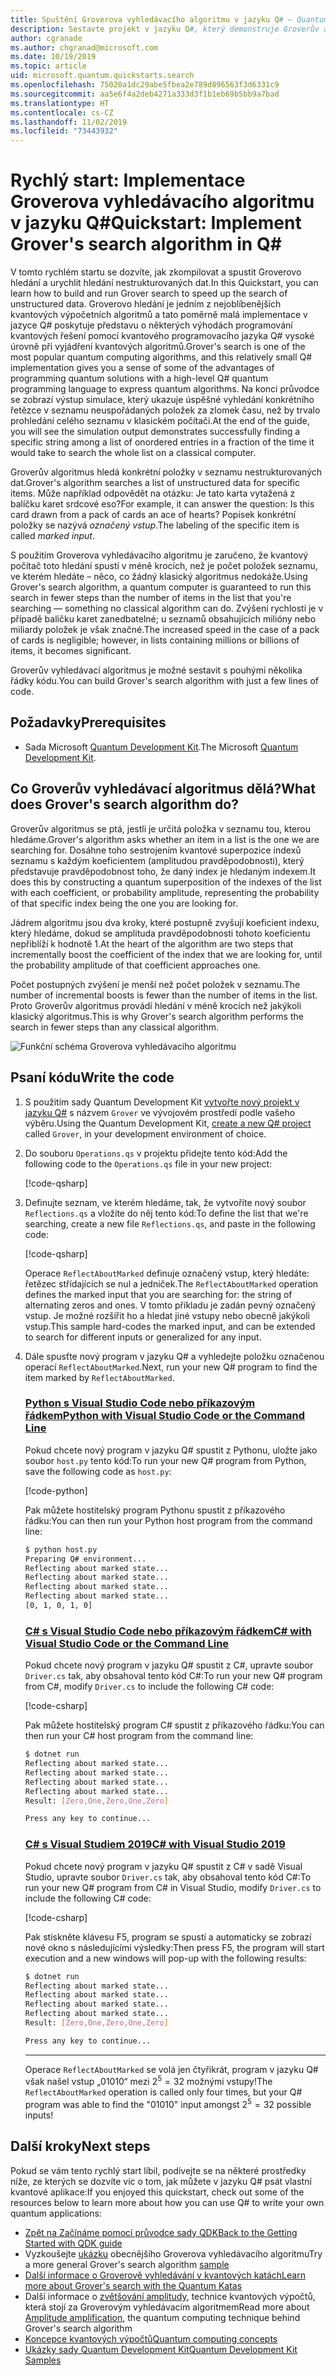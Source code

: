 ```yaml
---
title: Spuštění Groverova vyhledávacího algoritmu v jazyku Q# – Quantum Development Kit
description: Sestavte projekt v jazyku Q#, který demonstruje Groverův algoritmus – jeden z kanonických kvantových algoritmů.
author: cgranade
ms.author: chgranad@microsoft.com
ms.date: 10/19/2019
ms.topic: article
uid: microsoft.quantum.quickstarts.search
ms.openlocfilehash: 75028a1dc29abe5fbea2e789d896563f3d6331c9
ms.sourcegitcommit: aa5e6f4a2deb4271a333d3f1b1eb69b5bb9a7bad
ms.translationtype: HT
ms.contentlocale: cs-CZ
ms.lasthandoff: 11/02/2019
ms.locfileid: "73443932"
---
```

# <a name="quickstart-implement-grovers-search-algorithm-in-q"></a><span data-ttu-id="1c788-103">Rychlý start: Implementace Groverova vyhledávacího algoritmu v jazyku Q#</span><span class="sxs-lookup"><span data-stu-id="1c788-103">Quickstart: Implement Grover's search algorithm in Q#</span></span>

<span data-ttu-id="1c788-104">V tomto rychlém startu se dozvíte, jak zkompilovat a spustit Groverovo hledání a urychlit hledání nestrukturovaných dat.</span><span class="sxs-lookup"><span data-stu-id="1c788-104">In this Quickstart, you can learn how to build and run Grover search to speed up the search of unstructured data.</span></span>  <span data-ttu-id="1c788-105">Groverovo hledání je jedním z nejoblíbenějších kvantových výpočetních algoritmů a tato poměrně malá implementace v jazyce Q# poskytuje představu o některých výhodách programování kvantových řešení pomocí kvantového programovacího jazyka Q# vysoké úrovně při vyjádření kvantových algoritmů.</span><span class="sxs-lookup"><span data-stu-id="1c788-105">Grover's search is one of the most popular quantum computing algorithms, and this relatively small Q# implementation gives you a sense of some of the advantages of programming quantum solutions with a high-level Q# quantum programming language to express quantum algorithms.</span></span>  <span data-ttu-id="1c788-106">Na konci průvodce se zobrazí výstup simulace, který ukazuje úspěšné vyhledání konkrétního řetězce v seznamu neuspořádaných položek za zlomek času, než by trvalo prohledání celého seznamu v klasickém počítači.</span><span class="sxs-lookup"><span data-stu-id="1c788-106">At the end of the guide, you will see the simulation output demonstrates successfully finding a specific string among a list of onordered entries in a fraction of the time it would take to search the whole list on a classical computer.</span></span>

<span data-ttu-id="1c788-107">Groverův algoritmus hledá konkrétní položky v seznamu nestrukturovaných dat.</span><span class="sxs-lookup"><span data-stu-id="1c788-107">Grover's algorithm searches a list of unstructured data for specific items.</span></span> <span data-ttu-id="1c788-108">Může například odpovědět na otázku: Je tato karta vytažená z balíčku karet srdcové eso?</span><span class="sxs-lookup"><span data-stu-id="1c788-108">For example, it can answer the question: Is this card drawn from a pack of cards an ace of hearts?</span></span> <span data-ttu-id="1c788-109">Popisek konkrétní položky se nazývá _označený vstup_.</span><span class="sxs-lookup"><span data-stu-id="1c788-109">The labeling of the specific item is called _marked input_.</span></span>

<span data-ttu-id="1c788-110">S použitím Groverova vyhledávacího algoritmu je zaručeno, že kvantový počítač toto hledání spustí v méně krocích, než je počet položek seznamu, ve kterém hledáte – něco, co žádný klasický algoritmus nedokáže.</span><span class="sxs-lookup"><span data-stu-id="1c788-110">Using Grover's search algorithm, a quantum computer is guaranteed to run this search in fewer steps than the number of items in the list that you're searching — something no classical algorithm can do.</span></span> <span data-ttu-id="1c788-111">Zvýšení rychlosti je v případě balíčku karet zanedbatelné; u seznamů obsahujících milióny nebo miliardy položek je však značné.</span><span class="sxs-lookup"><span data-stu-id="1c788-111">The increased speed in the case of a pack of cards is negligible; however, in lists containing millions or billions of items, it becomes significant.</span></span>

<span data-ttu-id="1c788-112">Groverův vyhledávací algoritmus je možné sestavit s pouhými několika řádky kódu.</span><span class="sxs-lookup"><span data-stu-id="1c788-112">You can build Grover's search algorithm with just a few lines of code.</span></span>

## <a name="prerequisites"></a><span data-ttu-id="1c788-113">Požadavky</span><span class="sxs-lookup"><span data-stu-id="1c788-113">Prerequisites</span></span>

- <span data-ttu-id="1c788-114">Sada Microsoft [Quantum Development Kit][install].</span><span class="sxs-lookup"><span data-stu-id="1c788-114">The Microsoft [Quantum Development Kit][install].</span></span>

## <a name="what-does-grovers-search-algorithm-do"></a><span data-ttu-id="1c788-115">Co Groverův vyhledávací algoritmus dělá?</span><span class="sxs-lookup"><span data-stu-id="1c788-115">What does Grover's search algorithm do?</span></span>

<span data-ttu-id="1c788-116">Groverův algoritmus se ptá, jestli je určitá položka v seznamu tou, kterou hledáme.</span><span class="sxs-lookup"><span data-stu-id="1c788-116">Grover's algorithm asks whether an item in a list is the one we are searching for.</span></span> <span data-ttu-id="1c788-117">Dosáhne toho sestrojením kvantové superpozice indexů seznamu s každým koeficientem (amplitudou pravděpodobnosti), který představuje pravděpodobnost toho, že daný index je hledaným indexem.</span><span class="sxs-lookup"><span data-stu-id="1c788-117">It does this by constructing a quantum superposition of the indexes of the list with each coefficient, or probability amplitude, representing the probability of that specific index being the one you are looking for.</span></span>

<span data-ttu-id="1c788-118">Jádrem algoritmu jsou dva kroky, které postupně zvyšují koeficient indexu, který hledáme, dokud se amplituda pravděpodobnosti tohoto koeficientu nepřiblíží k hodnotě 1.</span><span class="sxs-lookup"><span data-stu-id="1c788-118">At the heart of the algorithm are two steps that incrementally boost the coefficient of the index that we are looking for, until the probability amplitude of that coefficient approaches one.</span></span>

<span data-ttu-id="1c788-119">Počet postupných zvýšení je menší než počet položek v seznamu.</span><span class="sxs-lookup"><span data-stu-id="1c788-119">The number of incremental boosts is fewer than the number of items in the list.</span></span> <span data-ttu-id="1c788-120">Proto Groverův algoritmus provádí hledání v méně krocích než jakýkoli klasický algoritmus.</span><span class="sxs-lookup"><span data-stu-id="1c788-120">This is why Grover's search algorithm performs the search in fewer steps than any classical algorithm.</span></span>

![Funkční schéma Groverova vyhledávacího algoritmu](~/media/grover.png)

## <a name="write-the-code"></a><span data-ttu-id="1c788-122">Psaní kódu</span><span class="sxs-lookup"><span data-stu-id="1c788-122">Write the code</span></span>

1. <span data-ttu-id="1c788-123">S použitím sady Quantum Development Kit [vytvořte nový projekt v jazyku Q#](xref:microsoft.quantum.howto.createproject) s názvem `Grover` ve vývojovém prostředí podle vašeho výběru.</span><span class="sxs-lookup"><span data-stu-id="1c788-123">Using the Quantum Development Kit, [create a new Q# project](xref:microsoft.quantum.howto.createproject) called `Grover`, in your development environment of choice.</span></span>

1. <span data-ttu-id="1c788-124">Do souboru `Operations.qs` v projektu přidejte tento kód:</span><span class="sxs-lookup"><span data-stu-id="1c788-124">Add the following code to the `Operations.qs` file in your new project:</span></span>

    [!code-qsharp[](~/quantum/samples/algorithms/simple-grover/SimpleGrover.qs?highlight=5,27)]

1. <span data-ttu-id="1c788-125">Definujte seznam, ve kterém hledáme, tak, že vytvoříte nový soubor `Reflections.qs` a vložíte do něj tento kód:</span><span class="sxs-lookup"><span data-stu-id="1c788-125">To define the list that we're searching, create a new file `Reflections.qs`, and paste in the following code:</span></span>

    [!code-qsharp[](~/quantum/samples/algorithms/simple-grover/Reflections.qs)]

    <span data-ttu-id="1c788-126">Operace `ReflectAboutMarked` definuje označený vstup, který hledáte: řetězec střídajících se nul a jedniček.</span><span class="sxs-lookup"><span data-stu-id="1c788-126">The `ReflectAboutMarked` operation defines the marked input that you are searching for: the string of alternating zeros and ones.</span></span> <span data-ttu-id="1c788-127">V tomto příkladu je zadán pevný označený vstup. Je možné rozšířit ho a hledat jiné vstupy nebo obecně jakýkoli vstup.</span><span class="sxs-lookup"><span data-stu-id="1c788-127">This sample hard-codes the marked input, and can be extended to search for different inputs or generalized for any input.</span></span>

1. <span data-ttu-id="1c788-128">Dále spusťte nový program v jazyku Q# a vyhledejte položku označenou operací `ReflectAboutMarked`.</span><span class="sxs-lookup"><span data-stu-id="1c788-128">Next, run your new Q# program to find the item marked by `ReflectAboutMarked`.</span></span>

    ### <a name="python-with-visual-studio-code-or-the-command-linetabtabid-python"></a>[<span data-ttu-id="1c788-129">Python s Visual Studio Code nebo příkazovým řádkem</span><span class="sxs-lookup"><span data-stu-id="1c788-129">Python with Visual Studio Code or the Command Line</span></span>](#tab/tabid-python)

    <span data-ttu-id="1c788-130">Pokud chcete nový program v jazyku Q# spustit z Pythonu, uložte jako soubor `host.py` tento kód:</span><span class="sxs-lookup"><span data-stu-id="1c788-130">To run your new Q# program from Python, save the following code as `host.py`:</span></span>

    [!code-python[](~/quantum/samples/algorithms/simple-grover/host.py)]

    <span data-ttu-id="1c788-131">Pak můžete hostitelský program Pythonu spustit z příkazového řádku:</span><span class="sxs-lookup"><span data-stu-id="1c788-131">You can then run your Python host program from the command line:</span></span>

    ```bash
    $ python host.py
    Preparing Q# environment...
    Reflecting about marked state...
    Reflecting about marked state...
    Reflecting about marked state...
    Reflecting about marked state...
    [0, 1, 0, 1, 0]
    ```

    ### <a name="c-with-visual-studio-code-or-the-command-linetabtabid-csharp"></a>[<span data-ttu-id="1c788-132">C# s Visual Studio Code nebo příkazovým řádkem</span><span class="sxs-lookup"><span data-stu-id="1c788-132">C# with Visual Studio Code or the Command Line</span></span>](#tab/tabid-csharp)

    <span data-ttu-id="1c788-133">Pokud chcete nový program v jazyku Q# spustit z C#, upravte soubor `Driver.cs` tak, aby obsahoval tento kód C#:</span><span class="sxs-lookup"><span data-stu-id="1c788-133">To run your new Q# program from C#, modify `Driver.cs` to include the following C# code:</span></span>

    [!code-csharp[](~/quantum/samples/algorithms/simple-grover/Host.cs)]

    <span data-ttu-id="1c788-134">Pak můžete hostitelský program C# spustit z příkazového řádku:</span><span class="sxs-lookup"><span data-stu-id="1c788-134">You can then run your C# host program from the command line:</span></span>

    ```bash
    $ dotnet run
    Reflecting about marked state...
    Reflecting about marked state...
    Reflecting about marked state...
    Reflecting about marked state...
    Result: [Zero,One,Zero,One,Zero]

    Press any key to continue...
    ```

    ### <a name="c-with-visual-studio-2019tabtabid-vs2019"></a>[<span data-ttu-id="1c788-135">C# s Visual Studiem 2019</span><span class="sxs-lookup"><span data-stu-id="1c788-135">C# with Visual Studio 2019</span></span>](#tab/tabid-vs2019)

    <span data-ttu-id="1c788-136">Pokud chcete nový program v jazyku Q# spustit z C# v sadě Visual Studio, upravte soubor `Driver.cs` tak, aby obsahoval tento kód C#:</span><span class="sxs-lookup"><span data-stu-id="1c788-136">To run your new Q# program from C# in Visual Studio, modify `Driver.cs` to include the following C# code:</span></span>

    [!code-csharp[](~/quantum/samples/algorithms/simple-grover/Host.cs)]

    <span data-ttu-id="1c788-137">Pak stiskněte klávesu F5, program se spustí a automaticky se zobrazí nové okno s následujícími výsledky:</span><span class="sxs-lookup"><span data-stu-id="1c788-137">Then press F5, the program will start execution and a new windows will pop-up with the following results:</span></span> 

    ```bash
    $ dotnet run
    Reflecting about marked state...
    Reflecting about marked state...
    Reflecting about marked state...
    Reflecting about marked state...
    Result: [Zero,One,Zero,One,Zero]

    Press any key to continue...
    ```
    ***

    <span data-ttu-id="1c788-138">Operace `ReflectAboutMarked` se volá jen čtyřikrát, program v jazyku Q# však našel vstup „01010“ mezi $2^{5} = 32$ možnými vstupy!</span><span class="sxs-lookup"><span data-stu-id="1c788-138">The `ReflectAboutMarked` operation is called only four times, but your Q# program was able to find the "01010" input amongst $2^{5} = 32$ possible inputs!</span></span>

## <a name="next-steps"></a><span data-ttu-id="1c788-139">Další kroky</span><span class="sxs-lookup"><span data-stu-id="1c788-139">Next steps</span></span>

<span data-ttu-id="1c788-140">Pokud se vám tento rychlý start líbil, podívejte se na některé prostředky níže, ze kterých se dozvíte víc o tom, jak můžete v jazyku Q# psát vlastní kvantové aplikace:</span><span class="sxs-lookup"><span data-stu-id="1c788-140">If you enjoyed this quickstart, check out some of the resources below to learn more about how you can use Q# to write your own quantum applications:</span></span>

- [<span data-ttu-id="1c788-141">Zpět na Začínáme pomocí průvodce sady QDK</span><span class="sxs-lookup"><span data-stu-id="1c788-141">Back to the Getting Started with QDK guide</span></span>](xref:microsoft.quantum.welcome)
- <span data-ttu-id="1c788-142">Vyzkoušejte [ukázku](https://github.com/microsoft/Quantum/tree/master/samples/algorithms/database-search) obecnějšího Groverova vyhledávacího algoritmu</span><span class="sxs-lookup"><span data-stu-id="1c788-142">Try a more general Grover's search algorithm [sample](https://github.com/microsoft/Quantum/tree/master/samples/algorithms/database-search)</span></span>
- [<span data-ttu-id="1c788-143">Další informace o Groverově vyhledávání v kvantových katách</span><span class="sxs-lookup"><span data-stu-id="1c788-143">Learn more about Grover's search with the Quantum Katas</span></span>](xref:microsoft.quantum.overview.katas)
- <span data-ttu-id="1c788-144">Další informace o [zvětšování amplitudy](xref:microsoft.quantum.libraries.standard.algorithms#amplitude-amplification), technice kvantových výpočtů, která stojí za Groverovým vyhledávacím algoritmem</span><span class="sxs-lookup"><span data-stu-id="1c788-144">Read more about [Amplitude amplification](xref:microsoft.quantum.libraries.standard.algorithms#amplitude-amplification), the quantum computing technique behind Grover's search algorithm</span></span>
- [<span data-ttu-id="1c788-145">Koncepce kvantových výpočtů</span><span class="sxs-lookup"><span data-stu-id="1c788-145">Quantum computing concepts</span></span>](xref:microsoft.quantum.concepts.intro)
- [<span data-ttu-id="1c788-146">Ukázky sady Quantum Development Kit</span><span class="sxs-lookup"><span data-stu-id="1c788-146">Quantum Development Kit Samples</span></span>](https://docs.microsoft.com/samples/browse/?products=qdk)

<!-- LINKS -->

[install]: xref:microsoft.quantum.install
